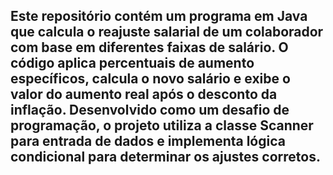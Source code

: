 ## Este repositório contém um programa em Java que calcula o reajuste salarial de um colaborador com base em diferentes faixas de salário. O código aplica percentuais de aumento específicos, calcula o novo salário e exibe o valor do aumento real após o desconto da inflação. Desenvolvido como um desafio de programação, o projeto utiliza a classe Scanner para entrada de dados e implementa lógica condicional para determinar os ajustes corretos.
###
